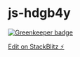 # js-hdgb4y

[![Greenkeeper badge](https://badges.greenkeeper.io/kcomain/js-api-sandbox.svg)](https://greenkeeper.io/)

[Edit on StackBlitz ⚡️](https://stackblitz.com/edit/js-sandbox-api)